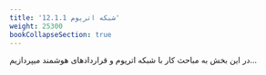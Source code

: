 ```yaml
---
title: '12.1.1 شبکه اتریوم'
weight: 25300
bookCollapseSection: true
---
```


در این بخش به مباحث کار با شبکه اتریوم و قراردادهای هوشمند میپردازیم...